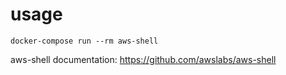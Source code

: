 # usage

`docker-compose run --rm aws-shell`


aws-shell documentation: https://github.com/awslabs/aws-shell
